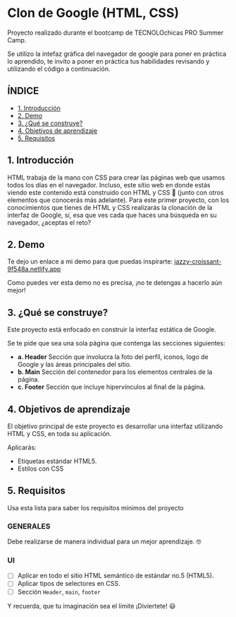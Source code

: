 # Clon de Google (HTML, CSS)

Proyecto realizado durante el bootcamp de TECNOLOchicas PRO Summer Camp.

Se utilizo la intefaz gráfica del navegador de google para poner en práctica lo aprendido, te invito a poner en práctica tus habilidades revisando y utilizando el código a continuación.

## ÍNDICE

* [1. Introducción](https://github.com/marianavaldesp/clon-de-google/blob/main/README.md#1-introducci%C3%B3n)
* [2. Demo](https://github.com/marianavaldesp/clon-de-google/blob/main/README.md#2-demo)
* [3. ¿Qué se construye?](https://github.com/marianavaldesp/clon-de-google/blob/main/README.md#3-qu%C3%A9-se-construye)
* [4. Objetivos de aprendizaje](https://github.com/marianavaldesp/clon-de-google/blob/main/README.md#4-objetivos-de-aprendizaje)
* [5. Requisitos](https://github.com/marianavaldesp/clon-de-google/blob/main/README.md#5-requisitos)

## 1. Introducción 

HTML trabaja de la mano con CSS para crear las páginas web que usamos todos los días en el navegador. Incluso, este sitio web en donde estás viendo este contenido está construido con HTML y CSS 🤯 (junto con otros elementos que conocerás más adelante). Para este primer proyecto, con los conocimientos que tienes de HTML y CSS realizarás la clonación de la interfaz de Google, sí, esa que ves cada que haces una búsqueda en su navegador, ¿aceptas el reto? 

## 2. Demo

Te dejo un enlace a mi demo para que puedas inspirarte: [jazzy-croissant-9f548a.netlify.app](jazzy-croissant-9f548a.netlify.app)

Como puedes ver esta demo no es precisa, ¡no te detengas a hacerlo aún mejor!

## 3. ¿Qué se construye?

Este proyecto está enfocado en construir la interfaz estática de Google.

Se te pide que sea una sola página que contenga las secciones siguientes:
  - **a. Header**
    Sección que involucra la foto del perfil, iconos, logo de Google y las áreas principales del sitio.
  - **b. Main**
    Sección del contenedor para los elementos centrales de la página. 
  - **c. Footer**
    Sección que incluye hipervínculos al final de la página.

## 4. Objetivos de aprendizaje

El objetivo principal de este proyecto es desarrollar una interfaz utilizando HTML y CSS, en toda su aplicación.

Aplicarás:

- Etiquetas estándar HTML5.
- Estilos con CSS

## 5. Requisitos

Usa esta lista para saber los requisitos mínimos del proyecto

### GENERALES

Debe realizarse de manera individual para un mejor aprendizaje. 🤓

### UI
- [ ] Aplicar en todo el sitio HTML semántico de estándar no.5 (HTML5).
- [ ] Aplicar tipos de selectores en CSS.
- [ ] Sección `Header`, `main`, `footer`

Y recuerda, que tu imaginación sea el límite ¡Diviertete! 😃